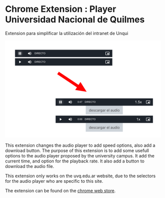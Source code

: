 # Chrome Extension : Player Universidad Nacional de Quilmes

Extension para simplificar la utilización del intranet de Unqui

![screenshot](img/screenshot.png)

This extension changes the audio player to add speed options, also add a download button.
The purpose of this extension is to add some usefull options to the audio player proposed by the university campus. It add the current time, and option for the playback rate. It also add a button to download the audio file.

This extension only works on the uvq.edu.ar website, due to the selectors for the audio player who are specific to this site.

The extension can be found on the [chrome web store](https://chrome.google.com/webstore/detail/player-universidad-nacion/hkgfkcgofpiknphbdldofpfnmnoodkog).
